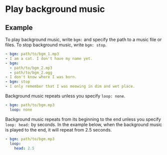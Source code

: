 Play background music
================================================================================

Example
--------------------------------------------------------------------------------

To play background music, write `bgm:`
and specify the path to a music file or files.
To stop background music, write `bgm: stop`.

```yaml
- bgm: path/to/bgm_1.mp3
- I am a cat. I don't have my name yet.
- bgm:
  - path/to/bgm_2.mp3
  - path/to/bgm_2.ogg
- I don't know where I was born.
- bgm: stop
- I only remember that I was meowing in dim and wet place.
```

Background music repeats unless you specify `loop: none`.

```yaml
- bgm: path/to/bgm.mp3
  loop: none
```

Background music repeats from its beginning to the end
unless you specify `loop: head:` by seconds.
In the example below, when the background music is played to the end,
it will repeat from 2.5 seconds.

```yaml
- bgm: path/to/bgm.mp3
  loop:
    head: 2.5
```
